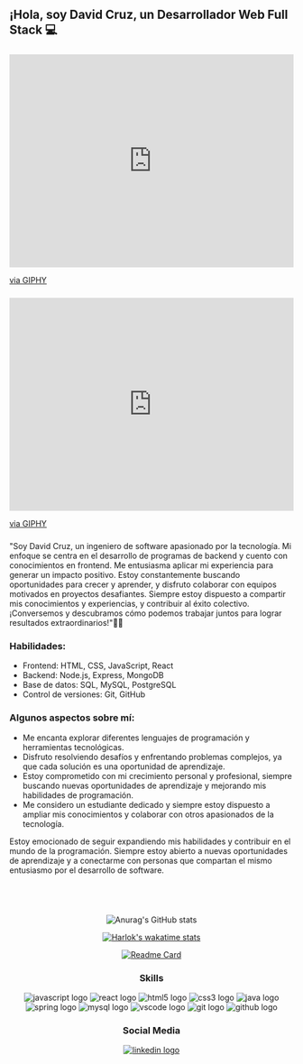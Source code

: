 ## ¡Hola, soy David Cruz, un Desarrollador Web Full Stack 💻

###

<img align="right" height="150" src="https://giphy.com/embed/qgQUggAC3Pfv687qPC" />

###

<div style="width:100%;height:0;padding-bottom:75%;position:relative;"><iframe src="https://giphy.com/embed/qgQUggAC3Pfv687qPC" width="100%" height="100%" style="position:absolute" frameBorder="0" class="giphy-embed" allowFullScreen></iframe></div><p><a href="https://giphy.com/gifs/dommespace-domme-space-programador-qgQUggAC3Pfv687qPC">via GIPHY</a></p>

###

<img align="right" height="150" src="imagenes/logo.jpg" />

<div style="width:100%;height:0;padding-bottom:75%;position:relative;"><iframe src="https://giphy.com/embed/qgQUggAC3Pfv687qPC" width="100%" height="100%" style="position:absolute" frameBorder="0" class="giphy-embed" allowFullScreen></iframe></div><p><a href="https://giphy.com/gifs/dommespace-domme-space-programador-qgQUggAC3Pfv687qPC">via GIPHY</a></p>

###

<p align="left">"Soy David Cruz, un ingeniero de software apasionado por la tecnología. Mi enfoque se centra en el desarrollo de programas de backend y cuento con conocimientos en frontend. Me entusiasma aplicar mi experiencia para generar un impacto positivo. Estoy constantemente buscando oportunidades para crecer y aprender, y disfruto colaborar con equipos motivados en proyectos desafiantes. Siempre estoy dispuesto a compartir mis conocimientos y experiencias, y contribuir al éxito colectivo. ¡Conversemos y descubramos cómo podemos trabajar juntos para lograr resultados extraordinarios!"👨‍💻</p>


### Habilidades:

- Frontend: HTML, CSS, JavaScript, React
- Backend: Node.js, Express, MongoDB
- Base de datos: SQL, MySQL, PostgreSQL
- Control de versiones: Git, GitHub

### Algunos aspectos sobre mí:

- Me encanta explorar diferentes lenguajes de programación y herramientas tecnológicas.
- Disfruto resolviendo desafíos y enfrentando problemas complejos, ya que cada solución es una oportunidad de aprendizaje.
- Estoy comprometido con mi crecimiento personal y profesional, siempre buscando nuevas oportunidades de aprendizaje y mejorando mis habilidades de programación.
- Me considero un estudiante dedicado y siempre estoy dispuesto a ampliar mis conocimientos y colaborar con otros apasionados de la tecnología.

Estoy emocionado de seguir expandiendo mis habilidades y contribuir en el mundo de la programación. Siempre estoy abierto a nuevas oportunidades de aprendizaje y a conectarme con personas que compartan el mismo entusiasmo por el desarrollo de software.

###

<br clear="both">
<br clear="both">

<div align="center">

![Anurag's GitHub stats](https://github-readme-stats.vercel.app/api?username=DAVIDCRUZ18&show_icons=true&theme=transparent)

[![Harlok's wakatime stats](https://github-readme-stats.vercel.app/api/wakatime?username=DAVIDCRUZ18)](https://github.com/DAVIDCRUZ18/github-readme-stats)

[![Readme Card](https://github-readme-stats.vercel.app/api/pin/?username=DAVIDCRUZ18&repo=github-readme-stats)](https://github.com/DAVIDCRUZ18/github-readme-stats)
###
<h3 align="center">Skills</h3>
<div align="center">
  <img src="https://cdn.jsdelivr.net/gh/devicons/devicon/icons/javascript/javascript-original.svg" height="30" width="42" alt="javascript logo"  />
  <img src="https://cdn.jsdelivr.net/gh/devicons/devicon/icons/react/react-original.svg" height="30" width="42" alt="react logo"  />
  <img src="https://cdn.jsdelivr.net/gh/devicons/devicon/icons/html5/html5-original.svg" height="30" width="42" alt="html5 logo"  />
  <img src="https://cdn.jsdelivr.net/gh/devicons/devicon/icons/css3/css3-original.svg" height="30" width="42" alt="css3 logo"  />
  <img src="https://cdn.jsdelivr.net/gh/devicons/devicon/icons/java/java-original.svg" height="30" width="42" alt="java logo"  />
  <img src="https://cdn.jsdelivr.net/gh/devicons/devicon/icons/spring/spring-original.svg" height="30" width="42" alt="spring logo"  />
  <img src="https://cdn.jsdelivr.net/gh/devicons/devicon/icons/mysql/mysql-original.svg" height="30" width="42" alt="mysql logo"  />
    <img src="https://cdn.jsdelivr.net/gh/devicons/devicon/icons/vscode/vscode-original.svg" height="30" width="42" alt="vscode logo"  />
  <img src="https://cdn.jsdelivr.net/gh/devicons/devicon/icons/git/git-original.svg" height="30" width="42" alt="git logo"  />
  <img src="https://cdn.jsdelivr.net/gh/devicons/devicon/icons/github/github-original.svg" height="30" width="42" alt="github logo"  />
</div>

###
<h3 align="center">Social Media</h3>
<div align="center">
  <a href="https://www.linkedin.com/in/davidcruzpro/" target="_blank">
    <img src="https://img.shields.io/static/v1?message=LinkedIn&logo=linkedin&label=&color=0077B5&logoColor=white&labelColor=&style=plastic" height="35" alt="linkedin logo"  />
  </a>
</div>

###

<br clear="both">
